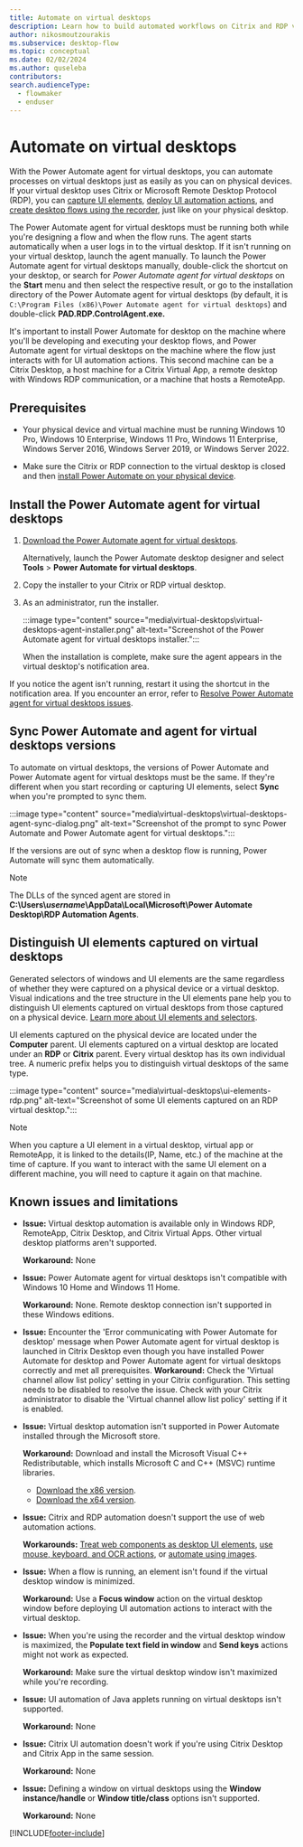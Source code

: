 ```yaml
---
title: Automate on virtual desktops
description: Learn how to build automated workflows on Citrix and RDP virtual desktops.
author: nikosmoutzourakis
ms.subservice: desktop-flow
ms.topic: conceptual
ms.date: 02/02/2024
ms.author: quseleba
contributors:
search.audienceType: 
  - flowmaker
  - enduser
---
```


# Automate on virtual desktops

With the Power Automate agent for virtual desktops, you can automate processes on virtual desktops just as easily as you can on physical devices. If your virtual desktop uses Citrix or Microsoft Remote Desktop Protocol (RDP), you can [capture UI elements](ui-elements.md), [deploy UI automation actions](actions-reference/uiautomation.md), and [create desktop flows using the recorder](recording-flow.md), just like on your physical desktop.

The Power Automate agent for virtual desktops must be running both while you're designing a flow and when the flow runs. The agent starts automatically when a user logs in to the virtual desktop. If it isn't running on your virtual desktop, launch the agent manually. To launch the Power Automate agent for virtual desktops manually, double-click the shortcut on your desktop, or search for *Power Automate agent for virtual desktops* on the **Start** menu and then select the respective result, or go to the installation directory of the Power Automate agent for virtual desktops (by default, it is `C:\Program Files (x86)\Power Automate agent for virtual desktops`) and double-click **PAD.RDP.ControlAgent.exe.**

It's important to install Power Automate for desktop on the machine where you'll be developing and executing your desktop flows, and Power Automate agent for virtual desktops on the machine where the flow just interacts with for UI automation actions. This second machine can be a Citrix Desktop, a host machine for a Citrix Virtual App, a remote desktop with Windows RDP communication, or a machine that hosts a RemoteApp. <!-- Isn't RemoteApp long since deprecated? Do you mean Remote Desktop app? https://learn.microsoft.com/en-us/windows-server/remote/remote-desktop-services/clients/windows-->


## Prerequisites

- Your physical device and virtual machine must be running Windows 10 Pro, Windows 10 Enterprise, Windows 11 Pro, Windows 11 Enterprise, Windows Server 2016, Windows Server 2019, or Windows Server 2022.

- Make sure the Citrix or RDP connection to the virtual desktop is closed and then [install Power Automate on your physical device](https://go.microsoft.com/fwlink/?linkid=2137322).

## Install the Power Automate agent for virtual desktops

1. [Download the Power Automate agent for virtual desktops](https://go.microsoft.com/fwlink/?linkid=2188766).

    Alternatively, launch the Power Automate desktop designer and select **Tools** > **Power Automate for virtual desktops**.

1. Copy the installer to your Citrix or RDP virtual desktop.

1. As an administrator, run the installer.

    :::image type="content" source="media\virtual-desktops\virtual-desktops-agent-installer.png" alt-text="Screenshot of the Power Automate agent for virtual desktops installer.":::

    When the installation is complete, make sure the agent appears in the virtual desktop's notification area.

If you notice the agent isn't running, restart it using the shortcut in the notification area. If you encounter an error, refer to [Resolve Power Automate agent for virtual desktops issues](troubleshoot.md#resolve-power-automate-agent-for-virtual-desktops-issues).

## Sync Power Automate and agent for virtual desktops versions

To automate on virtual desktops, the versions of Power Automate and Power Automate agent for virtual desktops must be the same. If they're different when you start recording or capturing UI elements, select **Sync** when you're prompted to sync them.

:::image type="content" source="media\virtual-desktops\virtual-desktops-agent-sync-dialog.png" alt-text="Screenshot of the prompt to sync Power Automate and Power Automate agent for virtual desktops.":::

If the versions are out of sync when a desktop flow is running, Power Automate will sync them automatically.

> [!NOTE]
> The DLLs of the synced agent are stored in **C:\Users\\*username*\AppData\Local\Microsoft\Power Automate Desktop\RDP Automation Agents**.

## Distinguish UI elements captured on virtual desktops

Generated selectors of windows and UI elements are the same regardless of whether they were captured on a physical device or a virtual desktop. Visual indications and the tree structure in the UI elements pane help you to distinguish UI elements captured on virtual desktops from those captured on a physical device. [Learn more about UI elements and selectors](ui-elements.md).

UI elements captured on the physical device are located under the **Computer** parent. UI elements captured on a virtual desktop are located under an **RDP** or **Citrix** parent. Every virtual desktop has its own individual tree. A numeric prefix helps you to distinguish virtual desktops of the same type.

:::image type="content" source="media\virtual-desktops\ui-elements-rdp.png" alt-text="Screenshot of some UI elements captured on an RDP virtual desktop.":::

> [!NOTE]
> When you capture a UI element in a virtual desktop, virtual app or RemoteApp, it is linked to the details(IP, Name, etc.) of the machine at the time of capture. If you want to interact with the same UI element on a different machine, you will need to capture it again on that machine.

## Known issues and limitations

- **Issue:** Virtual desktop automation is available only in Windows RDP, RemoteApp, Citrix Desktop, and Citrix Virtual Apps. Other virtual desktop platforms aren't supported.

    **Workaround:** None

- **Issue:** Power Automate agent for virtual desktops isn't compatible with Windows 10 Home and Windows 11 Home.

    **Workaround:** None. Remote desktop connection isn't supported in these Windows editions.
- **Issue:** Encounter the 'Error communicating with Power Automate for desktop' message when Power Automate agent for virtual desktop is launched in Citrix Desktop even though you have installed Power Automate for desktop and Power Automate agent for virtual desktops correctly and met all prerequisites.
   **Workaround:**  Check the 'Virtual channel allow list policy' setting in your Citrix configuration. This setting needs to be disabled to resolve the issue. Check with your Citrix administrator to disable the 'Virtual channel allow list policy' setting if it is enabled.

- **Issue:** Virtual desktop automation isn't supported in Power Automate installed through the Microsoft store.

    **Workaround:** Download and install the Microsoft Visual C++ Redistributable, which installs Microsoft C and C++ (MSVC) runtime libraries.
  - [Download the x86 version](https://aka.ms/vs/17/release/vc_redist.x86.exe).
  - [Download the x64 version](https://aka.ms/vs/17/release/vc_redist.x64.exe).

- **Issue:** Citrix and RDP automation doesn't support the use of web automation actions.

    **Workarounds:** [Treat web components as desktop UI elements](desktop-automation.md), [use mouse, keyboard, and OCR actions](how-to/automate-using-mouse-keyboard-ocr.md), or [automate using images](images.md).

- **Issue:** When a flow is running, an element isn't found if the virtual desktop window is minimized.

    **Workaround:** Use a **Focus window** action on the virtual desktop window before deploying UI automation actions to interact with the virtual desktop.

- **Issue:** When you're using the recorder and the virtual desktop window is maximized, the **Populate text field in window** and **Send keys** actions might not work as expected.

    **Workaround:** Make sure the virtual desktop window isn't maximized while you're recording.

- **Issue:** UI automation of Java applets running on virtual desktops isn't supported.

    **Workaround:** None

- **Issue:** Citrix UI automation doesn't work if you're using Citrix Desktop and Citrix App in the same session.

    **Workaround:** None

- **Issue:** Defining a window on virtual desktops using the **Window instance/handle** or **Window title/class** options isn't supported.

    **Workaround:** None

[!INCLUDE[footer-include](../includes/footer-banner.md)]
